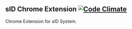 ## sID Chrome Extension  [![Code Climate](https://codeclimate.com/github/Shan1024/sid_chrome_extension/badges/gpa.svg)](https://codeclimate.com/github/Shan1024/sid_chrome_extension)

Chrome Extension for sID System.
